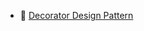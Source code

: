 - 🔗 [Decorator Design Pattern](https://www.twincontrols.com/community/twincat-knowledgebase/decorator-design-pattern/#post-655)